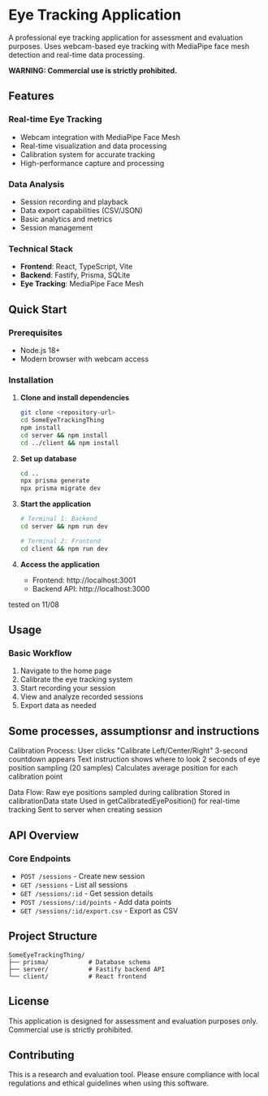 # Eye Tracking Application

A professional eye tracking application for assessment and evaluation purposes. Uses webcam-based eye tracking with MediaPipe face mesh detection and real-time data processing.

**WARNING: Commercial use is strictly prohibited.**
## Features

### Real-time Eye Tracking
- Webcam integration with MediaPipe Face Mesh
- Real-time visualization and data processing
- Calibration system for accurate tracking
- High-performance capture and processing

### Data Analysis
- Session recording and playback
- Data export capabilities (CSV/JSON)
- Basic analytics and metrics
- Session management

### Technical Stack
- **Frontend**: React, TypeScript, Vite
- **Backend**: Fastify, Prisma, SQLite
- **Eye Tracking**: MediaPipe Face Mesh

## Quick Start

### Prerequisites
- Node.js 18+
- Modern browser with webcam access

### Installation

1. **Clone and install dependencies**
   ```bash
   git clone <repository-url>
   cd SomeEyeTrackingThing
   npm install
   cd server && npm install
   cd ../client && npm install
   ```

2. **Set up database**
   ```bash
   cd ..
   npx prisma generate
   npx prisma migrate dev
   ```

3. **Start the application**
   ```bash
   # Terminal 1: Backend
   cd server && npm run dev
   
   # Terminal 2: Frontend
   cd client && npm run dev
   ```

4. **Access the application**
   - Frontend: http://localhost:3001
   - Backend API: http://localhost:3000


tested on 11/08

## Usage

### Basic Workflow
1. Navigate to the home page
2. Calibrate the eye tracking system
3. Start recording your session
4. View and analyze recorded sessions
5. Export data as needed


## Some processes, assumptionsr and instructions

Calibration Process:
User clicks "Calibrate Left/Center/Right"
3-second countdown appears
Text instruction shows where to look
2 seconds of eye position sampling (20 samples)
Calculates average position for each calibration point

Data Flow:
Raw eye positions sampled during calibration
Stored in calibrationData state
Used in getCalibratedEyePosition() for real-time tracking
Sent to server when creating session

## API Overview

### Core Endpoints
- `POST /sessions` - Create new session
- `GET /sessions` - List all sessions
- `GET /sessions/:id` - Get session details
- `POST /sessions/:id/points` - Add data points
- `GET /sessions/:id/export.csv` - Export as CSV

## Project Structure

```
SomeEyeTrackingThing/
├── prisma/           # Database schema
├── server/           # Fastify backend API
└── client/           # React frontend
```


## License

This application is designed for assessment and evaluation purposes only. Commercial use is strictly prohibited.

## Contributing

This is a research and evaluation tool. Please ensure compliance with local regulations and ethical guidelines when using this software.

